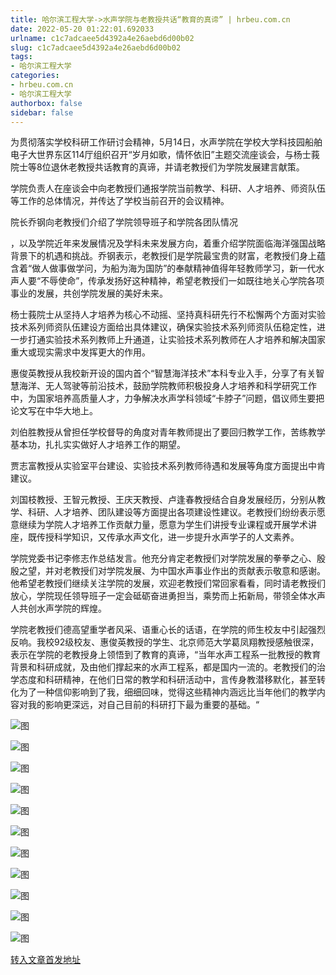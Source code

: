 ```yaml
---
title: 哈尔滨工程大学->水声学院与老教授共话“教育的真谛” | hrbeu.com.cn
date: 2022-05-20 01:22:01.692033
urlname: c1c7adcaee5d4392a4e26aebd6d00b02
slug: c1c7adcaee5d4392a4e26aebd6d00b02
tags: 
- 哈尔滨工程大学
categories:
- hrbeu.com.cn
- 哈尔滨工程大学
authorbox: false
sidebar: false
---
```

为贯彻落实学校科研工作研讨会精神，5月14日，水声学院在学校大学科技园船舶电子大世界东区114厅组织召开“岁月如歌，情怀依旧”主题交流座谈会，与杨士莪院士等8位退休老教授共话教育的真谛，并请老教授们为学院发展建言献策。

学院负责人在座谈会中向老教授们通报学院当前教学、科研、人才培养、师资队伍等工作的总体情况，并传达了学校当前召开的会议精神。

院长乔钢向老教授们介绍了学院领导班子和学院各团队情况
<!--more-->
，以及学院近年来发展情况及学科未来发展方向，着重介绍学院面临海洋强国战略背景下的机遇和挑战。乔钢表示，老教授们是学院最宝贵的财富，老教授们身上蕴含着“做人做事做学问，为船为海为国防”的奉献精神值得年轻教师学习，新一代水声人要“不辱使命”，传承发扬好这种精神，希望老教授们一如既往地关心学院各项事业的发展，共创学院发展的美好未来。

杨士莪院士从坚持人才培养为核心不动摇、坚持真科研先行不松懈两个方面对实验技术系列师资队伍建设方面给出具体建议，确保实验技术系列师资队伍稳定性，进一步打通实验技术系列教师上升通道，让实验技术系列教师在人才培养和解决国家重大或现实需求中发挥更大的作用。

惠俊英教授从我校新开设的国内首个“智慧海洋技术”本科专业入手，分享了有关智慧海洋、无人驾驶等前沿技术，鼓励学院教师积极投身人才培养和科学研究工作中，为国家培养高质量人才，力争解决水声学科领域“卡脖子”问题，倡议师生要把论文写在中华大地上。

刘伯胜教授从曾担任学校督导的角度对青年教师提出了要回归教学工作，苦练教学基本功，扎扎实实做好人才培养工作的期望。

贾志富教授从实验室平台建设、实验技术系列教师待遇和发展等角度方面提出中肯建议。

刘国枝教授、王智元教授、王庆天教授、卢逢春教授结合自身发展经历，分别从教学、科研、人才培养、团队建设等方面提出各项建设性建议。老教授们纷纷表示愿意继续为学院人才培养工作贡献力量，愿意为学生们讲授专业课程或开展学术讲座，既传授科学知识，又传承水声文化，进一步提升水声学子的人文素养。

学院党委书记李修志作总结发言。他充分肯定老教授们对学院发展的拳拳之心、殷殷之望，并对老教授们对学院发展、为中国水声事业作出的贡献表示敬意和感谢。他希望老教授们继续关注学院的发展，欢迎老教授们常回家看看，同时请老教授们放心，学院现任领导班子一定会砥砺奋进勇担当，乘势而上拓新局，带领全体水声人共创水声学院的辉煌。

学院老教授们德高望重学者风采、语重心长的话语，在学院的师生校友中引起强烈反响。我校92级校友、惠俊英教授的学生、北京师范大学葛凤翔教授感触很深，表示在学院的老教授身上领悟到了教育的真谛，“当年水声工程系一批教授的教育背景和科研成就，及由他们撑起来的水声工程系，都是国内一流的。老教授们的治学态度和科研精神，在他们日常的教学和科研活动中，言传身教潜移默化，甚至转化为了一种信仰影响到了我，细细回味，觉得这些精神内涵远比当年他们的教学内容对我的影响更深远，对自己目前的科研打下最为重要的基础。“

![图](http://gongxue.cn/__local/3/52/D6/697B84EC8E5C950B34E1A2BCF28_6029F25E_103B6.jpg)

![图](http://gongxue.cn/__local/A/DA/0B/FAE6B1DA7675C7BB847BBD4DDD5_C397D04C_CFF2.jpg)

![图](http://gongxue.cn/__local/5/3C/5A/39F578D4AA97F6C1DEC10EF7455_6D8892B2_D689.jpg)

![图](http://gongxue.cn/__local/E/E0/9C/8B420F098746B613423F6E1FAB0_6A0B6E4B_E75A.jpg)

![图](http://gongxue.cn/__local/9/51/0D/767F83E4B2715453027D4053547_BF597011_B008.jpg)

![图](http://gongxue.cn/__local/5/02/A8/37149C4DEFBB142DF7D6F4A99FF_EA8A3F52_AA48.jpg)

![图](http://gongxue.cn/__local/B/80/8E/A3A07EDEBDD28CEBA7F49419C32_AF1C6B94_E7AD.jpg)

![图](http://gongxue.cn/__local/2/71/6A/772999A17976CB26FC2779D11F7_575FBC0D_EDEC.jpg)

![图](http://gongxue.cn/__local/A/85/AE/0EE4D251A1249BD1C8020994D6F_10D05838_E723.jpg)

![图](http://gongxue.cn/__local/4/8A/DB/2BADC6F05E9D02E5F45BCBD5DE1_1BE35C2A_10C84.jpg)

![图](http://gongxue.cn/__local/D/F8/78/CB8E6C2B634F4B714EF5F56BA4E_E93964D1_146F0.jpg)

[转入文章首发地址](http://gongxue.cn/info/1141/70916.htm)